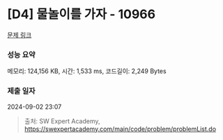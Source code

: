 # [D4] 물놀이를 가자 - 10966 

[문제 링크](https://swexpertacademy.com/main/code/problem/problemDetail.do?contestProbId=AXWXMZta-PsDFAST) 

### 성능 요약

메모리: 124,156 KB, 시간: 1,533 ms, 코드길이: 2,249 Bytes

### 제출 일자

2024-09-02 23:07



> 출처: SW Expert Academy, https://swexpertacademy.com/main/code/problem/problemList.do